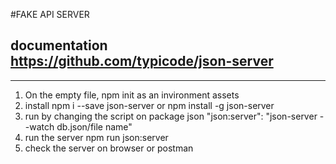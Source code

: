 #FAKE API SERVER
## documentation https://github.com/typicode/json-server
---
1. On the empty file, npm init as an invironment assets
2. install npm i --save json-server or npm install -g json-server
3. run by changing the script on package json "json:server": "json-server --watch db.json/file name" 
4. run the server npm run json:server
5. check the server on browser or postman
